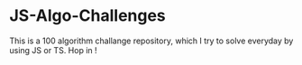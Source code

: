 # JS-Algo-Challenges

This is a 100 algorithm challange repository, which I try to solve everyday by using JS or TS.
Hop in !
